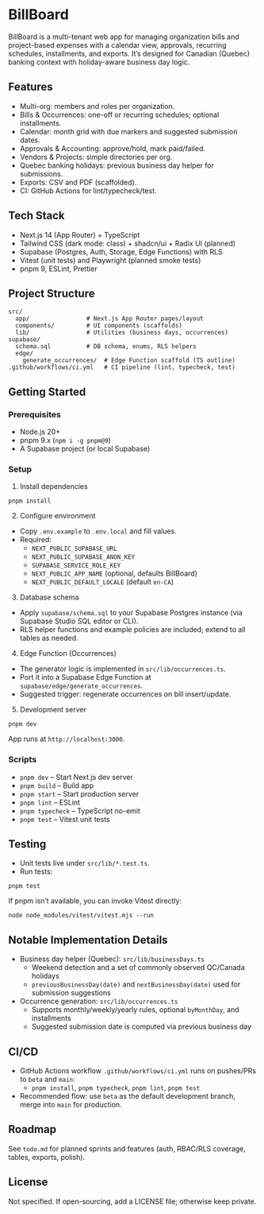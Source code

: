 # BillBoard

BillBoard is a multi-tenant web app for managing organization bills and project-based expenses with a calendar view, approvals, recurring schedules, installments, and exports. It’s designed for Canadian (Quebec) banking context with holiday-aware business day logic.

## Features
- Multi-org: members and roles per organization.
- Bills & Occurrences: one-off or recurring schedules; optional installments.
- Calendar: month grid with due markers and suggested submission dates.
- Approvals & Accounting: approve/hold, mark paid/failed.
- Vendors & Projects: simple directories per org.
- Quebec banking holidays: previous business day helper for submissions.
- Exports: CSV and PDF (scaffolded).
- CI: GitHub Actions for lint/typecheck/test.

## Tech Stack
- Next.js 14 (App Router) + TypeScript
- Tailwind CSS (dark mode: class) + shadcn/ui + Radix UI (planned)
- Supabase (Postgres, Auth, Storage, Edge Functions) with RLS
- Vitest (unit tests) and Playwright (planned smoke tests)
- pnpm 9, ESLint, Prettier

## Project Structure
```
src/
  app/                # Next.js App Router pages/layout
  components/         # UI components (scaffolds)
  lib/                # Utilities (business days, occurrences)
supabase/
  schema.sql          # DB schema, enums, RLS helpers
  edge/
    generate_occurrences/  # Edge Function scaffold (TS outline)
.github/workflows/ci.yml   # CI pipeline (lint, typecheck, test)
```

## Getting Started
### Prerequisites
- Node.js 20+
- pnpm 9.x (`npm i -g pnpm@9`)
- A Supabase project (or local Supabase)

### Setup
1) Install dependencies
```
pnpm install
```

2) Configure environment
- Copy `.env.example` to `.env.local` and fill values.
- Required:
  - `NEXT_PUBLIC_SUPABASE_URL`
  - `NEXT_PUBLIC_SUPABASE_ANON_KEY`
  - `SUPABASE_SERVICE_ROLE_KEY`
  - `NEXT_PUBLIC_APP_NAME` (optional, defaults BillBoard)
  - `NEXT_PUBLIC_DEFAULT_LOCALE` (default `en-CA`)

3) Database schema
- Apply `supabase/schema.sql` to your Supabase Postgres instance (via Supabase Studio SQL editor or CLI).
- RLS helper functions and example policies are included; extend to all tables as needed.

4) Edge Function (Occurrences)
- The generator logic is implemented in `src/lib/occurrences.ts`.
- Port it into a Supabase Edge Function at `supabase/edge/generate_occurrences`.
- Suggested trigger: regenerate occurrences on bill insert/update.

5) Development server
```
pnpm dev
```
App runs at `http://localhost:3000`.

### Scripts
- `pnpm dev` – Start Next.js dev server
- `pnpm build` – Build app
- `pnpm start` – Start production server
- `pnpm lint` – ESLint
- `pnpm typecheck` – TypeScript no-emit
- `pnpm test` – Vitest unit tests

## Testing
- Unit tests live under `src/lib/*.test.ts`.
- Run tests:
```
pnpm test
```
If pnpm isn’t available, you can invoke Vitest directly:
```
node node_modules/vitest/vitest.mjs --run
```

## Notable Implementation Details
- Business day helper (Quebec): `src/lib/businessDays.ts`
  - Weekend detection and a set of commonly observed QC/Canada holidays
  - `previousBusinessDay(date)` and `nextBusinessDay(date)` used for submission suggestions
- Occurrence generation: `src/lib/occurrences.ts`
  - Supports monthly/weekly/yearly rules, optional `byMonthDay`, and installments
  - Suggested submission date is computed via previous business day

## CI/CD
- GitHub Actions workflow `.github/workflows/ci.yml` runs on pushes/PRs to `beta` and `main`:
  - `pnpm install`, `pnpm typecheck`, `pnpm lint`, `pnpm test`
- Recommended flow: use `beta` as the default development branch, merge into `main` for production.

## Roadmap
See `todo.md` for planned sprints and features (auth, RBAC/RLS coverage, tables, exports, polish).

## License
Not specified. If open-sourcing, add a LICENSE file; otherwise keep private.

